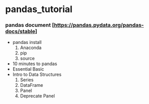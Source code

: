 # pandas_tutorial
### pandas document [https://pandas.pydata.org/pandas-docs/stable]
* pandas install
  1. Anaconda
  2. pip
  3. source
* 10 minutes to pandas
* Essential Basic
* Intro to Data Structures
  1. Series
  2. DataFrame
  3. Panel
  4. Deprecate Panel


